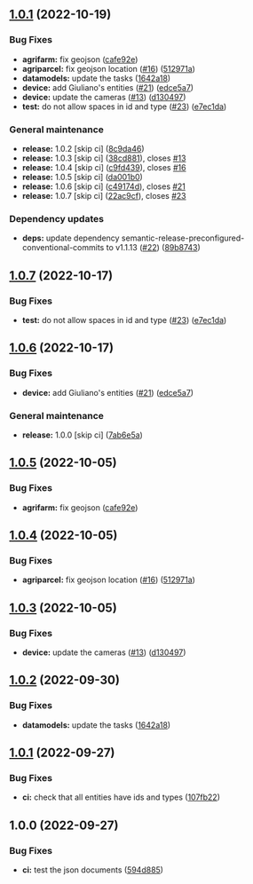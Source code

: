 ## [1.0.1](https://github.com/luisemmi/welaser-datamodels-update/compare/1.0.0...1.0.1) (2022-10-19)


### Bug Fixes

* **agrifarm:** fix geojson ([cafe92e](https://github.com/luisemmi/welaser-datamodels-update/commit/cafe92e16cc2db8fd80574775bb9325472640cd3))
* **agriparcel:** fix geojson location ([#16](https://github.com/luisemmi/welaser-datamodels-update/issues/16)) ([512971a](https://github.com/luisemmi/welaser-datamodels-update/commit/512971a424cd52ad660246a77c66a57f334b6000))
* **datamodels:** update the tasks ([1642a18](https://github.com/luisemmi/welaser-datamodels-update/commit/1642a18914a2de331ac6f8d174369176fe1c23d2))
* **device:** add Giuliano's entities ([#21](https://github.com/luisemmi/welaser-datamodels-update/issues/21)) ([edce5a7](https://github.com/luisemmi/welaser-datamodels-update/commit/edce5a728008fe162a0c138f2559988f0d73fb67))
* **device:** update the cameras ([#13](https://github.com/luisemmi/welaser-datamodels-update/issues/13)) ([d130497](https://github.com/luisemmi/welaser-datamodels-update/commit/d1304977d873e540fddf1db2d336e230a4c23fff))
* **test:** do not allow spaces in id and type ([#23](https://github.com/luisemmi/welaser-datamodels-update/issues/23)) ([e7ec1da](https://github.com/luisemmi/welaser-datamodels-update/commit/e7ec1dad3cea3494020955d422a92d2db22d148d))


### General maintenance

* **release:** 1.0.2 [skip ci] ([8c9da46](https://github.com/luisemmi/welaser-datamodels-update/commit/8c9da464d553dd3ee641abf45baa21e0b817c806))
* **release:** 1.0.3 [skip ci] ([38cd881](https://github.com/luisemmi/welaser-datamodels-update/commit/38cd881fbba0af7c977780829ad42133e51ed1ac)), closes [#13](https://github.com/luisemmi/welaser-datamodels-update/issues/13)
* **release:** 1.0.4 [skip ci] ([c9fd439](https://github.com/luisemmi/welaser-datamodels-update/commit/c9fd439c8b50f7cb874d494ab5131b730ccde483)), closes [#16](https://github.com/luisemmi/welaser-datamodels-update/issues/16)
* **release:** 1.0.5 [skip ci] ([da001b0](https://github.com/luisemmi/welaser-datamodels-update/commit/da001b09847d0e36efe51aebaf0f5d622c818edb))
* **release:** 1.0.6 [skip ci] ([c49174d](https://github.com/luisemmi/welaser-datamodels-update/commit/c49174d62c0adfbb9239d0e870b1c6bd1cf56ac3)), closes [#21](https://github.com/luisemmi/welaser-datamodels-update/issues/21)
* **release:** 1.0.7 [skip ci] ([22ac9cf](https://github.com/luisemmi/welaser-datamodels-update/commit/22ac9cfb1f572a1f9d51ef57839f470b1a176e92)), closes [#23](https://github.com/luisemmi/welaser-datamodels-update/issues/23)


### Dependency updates

* **deps:** update dependency semantic-release-preconfigured-conventional-commits to v1.1.13 ([#22](https://github.com/luisemmi/welaser-datamodels-update/issues/22)) ([89b8743](https://github.com/luisemmi/welaser-datamodels-update/commit/89b87436119d368b7f5d76be8962adc5521dcccc))

## [1.0.7](https://github.com/w4bo/welaser-datamodels/compare/1.0.6...1.0.7) (2022-10-17)


### Bug Fixes

* **test:** do not allow spaces in id and type ([#23](https://github.com/w4bo/welaser-datamodels/issues/23)) ([e7ec1da](https://github.com/w4bo/welaser-datamodels/commit/e7ec1dad3cea3494020955d422a92d2db22d148d))

## [1.0.6](https://github.com/w4bo/welaser-datamodels/compare/1.0.5...1.0.6) (2022-10-17)


### Bug Fixes

* **device:** add Giuliano's entities ([#21](https://github.com/w4bo/welaser-datamodels/issues/21)) ([edce5a7](https://github.com/w4bo/welaser-datamodels/commit/edce5a728008fe162a0c138f2559988f0d73fb67))


### General maintenance

* **release:** 1.0.0 [skip ci] ([7ab6e5a](https://github.com/w4bo/welaser-datamodels/commit/7ab6e5a113fae54bff27fd2c433627b9a2d7a272))

## [1.0.5](https://github.com/w4bo/welaser-datamodels/compare/1.0.4...1.0.5) (2022-10-05)


### Bug Fixes

* **agrifarm:** fix geojson ([cafe92e](https://github.com/w4bo/welaser-datamodels/commit/cafe92e16cc2db8fd80574775bb9325472640cd3))

## [1.0.4](https://github.com/w4bo/welaser-datamodels/compare/1.0.3...1.0.4) (2022-10-05)


### Bug Fixes

* **agriparcel:** fix geojson location ([#16](https://github.com/w4bo/welaser-datamodels/issues/16)) ([512971a](https://github.com/w4bo/welaser-datamodels/commit/512971a424cd52ad660246a77c66a57f334b6000))

## [1.0.3](https://github.com/w4bo/welaser-datamodels/compare/1.0.2...1.0.3) (2022-10-05)


### Bug Fixes

* **device:** update the cameras ([#13](https://github.com/w4bo/welaser-datamodels/issues/13)) ([d130497](https://github.com/w4bo/welaser-datamodels/commit/d1304977d873e540fddf1db2d336e230a4c23fff))

## [1.0.2](https://github.com/w4bo/welaser-datamodels/compare/1.0.1...1.0.2) (2022-09-30)


### Bug Fixes

* **datamodels:** update the tasks ([1642a18](https://github.com/w4bo/welaser-datamodels/commit/1642a18914a2de331ac6f8d174369176fe1c23d2))

## [1.0.1](https://github.com/w4bo/welaser-datamodels/compare/1.0.0...1.0.1) (2022-09-27)


### Bug Fixes

* **ci:** check that all entities have ids and types ([107fb22](https://github.com/w4bo/welaser-datamodels/commit/107fb228a1cd63a2e33c38b6638fb73c7096a900))

## 1.0.0 (2022-09-27)


### Bug Fixes

* **ci:** test the json documents ([594d885](https://github.com/w4bo/welaser-datamodels/commit/594d885d8e6abf3aa4343c696c2b6eedf61361fe))
